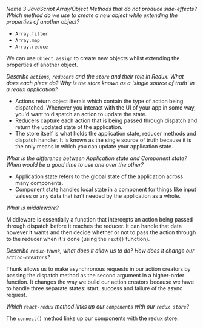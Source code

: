 _Name 3 JavaScript Array/Object Methods that do not produce side-effects? Which method do we use to create a new object while extending the properties of another object?_

- `Array.filter`
- `Array.map`
- `Array.reduce`

We can use `Object.assign` to create new objects whilst extending the properties of another object.

_Describe `actions`, `reducers` and the `store` and their role in Redux. What does each piece do? Why is the store known as a 'single source of truth' in a redux application?_

- Actions return object literals which contain the type of action being dispatched. Whenever you interact with the UI of your app in some way, you'd want to dispatch an action to update the state.
- Reducers capture each action that is being passed through dispatch and return the updated state of the application.
- The store itself is what holds the application state, reducer methods and dispatch handler. It is known as the single source of truth because it is the only means in which you can update your application state.

_What is the difference between Application state and Component state? When would be a good time to use one over the other?_

- Application state refers to the global state of the application across many components.
- Component state handles local state in a component for things like input values or any data that isn't needed by the application as a whole.

_What is middleware?_

Middleware is essentially a function that intercepts an action being passed through dispatch before it reaches the reducer. It can handle that data however it wants and then decide whether or not to pass the action through to the reducer when it's done (using the `next()` function).

_Describe `redux-thunk`, what does it allow us to do? How does it change our `action-creators`?_

Thunk allows us to make asynchronous requests in our action creators by passing the dispatch method as the second argument in a higher-order function. It changes the way we build our action creators because we have to handle three separate states: start, success and failure of the async request.

_Which `react-redux` method links up our `components` with our `redux store`?_

The `connect()` method links up our components with the redux store.
